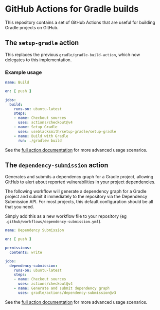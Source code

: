 # GitHub Actions for Gradle builds

This repository contains a set of GitHub Actions that are useful for building Gradle projects on GitHub.

## The `setup-gradle` action

This replaces the previous `gradle/gradle-build-action`, which now delegates to this implementation.

### Example usage

```yaml
name: Build

on: [ push ]

jobs:
  build:
    runs-on: ubuntu-latest
    steps:
    - name: Checkout sources
      uses: actions/checkout@v4
    - name: Setup Gradle
      uses: useblacksmith/setup-gradle/setup-gradle
    - name: Build with Gradle
      run: ./gradlew build
```

See the [full action documentation](setup-gradle/README.md) for more advanced usage scenarios.

## The `dependency-submission` action

Generates and submits a dependency graph for a Gradle project, allowing GitHub to alert about reported vulnerabilities in your project dependencies.

The following workflow will generate a dependency graph for a Gradle project and submit it immediately to the repository via the
Dependency Submission API. For most projects, this default configuration should be all that you need.

Simply add this as a new workflow file to your repository (eg `.github/workflows/dependency-submission.yml`).

```yaml
name: Dependency Submission

on: [ push ]

permissions:
  contents: write

jobs:
  dependency-submission:
    runs-on: ubuntu-latest
    steps:
    - name: Checkout sources
      uses: actions/checkout@v4
    - name: Generate and submit dependency graph
      uses: gradle/actions/dependency-submission@v3
```

See the [full action documentation](dependency-submission/README.md) for more advanced usage scenarios.

